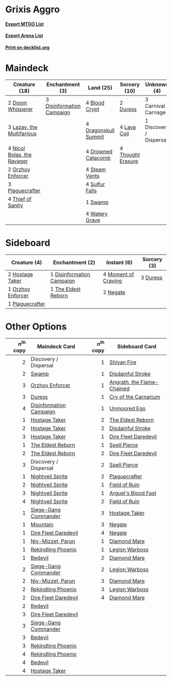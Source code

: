 # Grixis Aggro

#### [Export MTGO List](../collection/Grixis%20Aggro/Grixis%20Aggro.txt)
#### [Export Arena List](../collection/Grixis%20Aggro/Grixis%20Aggro_arena.txt)
#### [Print on decklist.org](http://decklist.org/?deckmain=4%09Blood%20Crypt%0A3%09Carnival%20/%20Carnage%0A1%09Discovery%20/%20Dispersal%0A3%09Disinformation%20Campaign%0A2%09Doom%20Whisperer%0A4%09Dragonskull%20Summit%0A4%09Drowned%20Catacomb%0A2%09Duress%0A4%09Lava%20Coil%0A3%09Lazav,%20the%20Multifarious%0A4%09Nicol%20Bolas,%20the%20Ravager%0A2%09Orzhov%20Enforcer%0A3%09Plaguecrafter%0A4%09Steam%20Vents%0A4%09Sulfur%20Falls%0A1%09Swamp%0A4%09Thief%20of%20Sanity%0A4%09Thought%20Erasure%0A4%09Watery%20Grave&deckside=1%09Disinformation%20Campaign%0A3%09Duress%0A2%09Hostage%20Taker%0A4%09Moment%20of%20Craving%0A2%09Negate%0A1%09Orzhov%20Enforcer%0A1%09Plaguecrafter%0A1%09The%20Eldest%20Reborn)
# Maindeck

|                                            Creature (18)                                            |                                          Enchantment (3)                                           |                                           Land (25)                                           |                                        Sorcery (10)                                        |      Unknown (4)      |
|-----------------------------------------------------------------------------------------------------|----------------------------------------------------------------------------------------------------|-----------------------------------------------------------------------------------------------|--------------------------------------------------------------------------------------------|-----------------------|
|2 [Doom Whisperer](http://gatherer.wizards.com/Pages/Card/Details.aspx?multiverseid=452819)          |3 [Disinformation Campaign](http://gatherer.wizards.com/Pages/Card/Details.aspx?multiverseid=452917)|4 [Blood Crypt](http://gatherer.wizards.com/Pages/Card/Details.aspx?multiverseid=97102)        |2 [Duress](http://gatherer.wizards.com/Pages/Card/Details.aspx?multiverseid=14557)          |3 Carnival / Carnage   |
|3 [Lazav, the Multifarious](http://gatherer.wizards.com/Pages/Card/Details.aspx?multiverseid=452934) |                                                                                                    |4 [Dragonskull Summit](http://gatherer.wizards.com/Pages/Card/Details.aspx?multiverseid=420909)|4 [Lava Coil](http://gatherer.wizards.com/Pages/Card/Details.aspx?multiverseid=452858)      |1 Discovery / Dispersal|
|4 [Nicol Bolas, the Ravager](http://gatherer.wizards.com/Pages/Card/Details.aspx?multiverseid=447354)|                                                                                                    |4 [Drowned Catacomb](http://gatherer.wizards.com/Pages/Card/Details.aspx?multiverseid=430633)  |4 [Thought Erasure](http://gatherer.wizards.com/Pages/Card/Details.aspx?multiverseid=452956)|                       |
|2 [Orzhov Enforcer](http://gatherer.wizards.com/Pages/Card/Details.aspx?multiverseid=457223)         |                                                                                                    |4 [Steam Vents](http://gatherer.wizards.com/Pages/Card/Details.aspx?multiverseid=405109)       |                                                                                            |                       |
|3 [Plaguecrafter](http://gatherer.wizards.com/Pages/Card/Details.aspx?multiverseid=452832)           |                                                                                                    |4 [Sulfur Falls](http://gatherer.wizards.com/Pages/Card/Details.aspx?multiverseid=443135)      |                                                                                            |                       |
|4 [Thief of Sanity](http://gatherer.wizards.com/Pages/Card/Details.aspx?multiverseid=452955)         |                                                                                                    |1 [Swamp](http://gatherer.wizards.com/Pages/Card/Details.aspx?multiverseid=439858)             |                                                                                            |                       |
|                                                                                                     |                                                                                                    |4 [Watery Grave](http://gatherer.wizards.com/Pages/Card/Details.aspx?multiverseid=405114)      |                                                                                            |                       |


# Sideboard

|                                        Creature (4)                                        |                                          Enchantment (2)                                           |                                         Instant (6)                                          |                                   Sorcery (3)                                    |
|--------------------------------------------------------------------------------------------|----------------------------------------------------------------------------------------------------|----------------------------------------------------------------------------------------------|----------------------------------------------------------------------------------|
|2 [Hostage Taker](http://gatherer.wizards.com/Pages/Card/Details.aspx?multiverseid=435379)  |1 [Disinformation Campaign](http://gatherer.wizards.com/Pages/Card/Details.aspx?multiverseid=452917)|4 [Moment of Craving](http://gatherer.wizards.com/Pages/Card/Details.aspx?multiverseid=439736)|3 [Duress](http://gatherer.wizards.com/Pages/Card/Details.aspx?multiverseid=14557)|
|1 [Orzhov Enforcer](http://gatherer.wizards.com/Pages/Card/Details.aspx?multiverseid=457223)|1 [The Eldest Reborn](http://gatherer.wizards.com/Pages/Card/Details.aspx?multiverseid=442978)      |2 [Negate](http://gatherer.wizards.com/Pages/Card/Details.aspx?multiverseid=423707)           |                                                                                  |
|1 [Plaguecrafter](http://gatherer.wizards.com/Pages/Card/Details.aspx?multiverseid=452832)  |                                                                                                    |                                                                                              |                                                                                  |


# Other Options

|*n*<sup>th</sup> copy|                                          Maindeck Card                                           |*n*<sup>th</sup> copy|                                           Sideboard Card                                            |
|--------------------:|--------------------------------------------------------------------------------------------------|--------------------:|-----------------------------------------------------------------------------------------------------|
|                    2|Discovery / Dispersal                                                                             |                    1|[Shivan Fire](http://gatherer.wizards.com/Pages/Card/Details.aspx?multiverseid=443030)               |
|                    2|[Swamp](http://gatherer.wizards.com/Pages/Card/Details.aspx?multiverseid=439858)                  |                    1|[Disdainful Stroke](http://gatherer.wizards.com/Pages/Card/Details.aspx?multiverseid=420705)         |
|                    3|[Orzhov Enforcer](http://gatherer.wizards.com/Pages/Card/Details.aspx?multiverseid=457223)        |                    1|[Angrath, the Flame-Chained](http://gatherer.wizards.com/Pages/Card/Details.aspx?multiverseid=439809)|
|                    3|[Duress](http://gatherer.wizards.com/Pages/Card/Details.aspx?multiverseid=14557)                  |                    1|[Cry of the Carnarium](http://gatherer.wizards.com/Pages/Card/Details.aspx?multiverseid=457214)      |
|                    4|[Disinformation Campaign](http://gatherer.wizards.com/Pages/Card/Details.aspx?multiverseid=452917)|                    1|[Unmoored Ego](http://gatherer.wizards.com/Pages/Card/Details.aspx?multiverseid=452962)              |
|                    1|[Hostage Taker](http://gatherer.wizards.com/Pages/Card/Details.aspx?multiverseid=435379)          |                    2|[The Eldest Reborn](http://gatherer.wizards.com/Pages/Card/Details.aspx?multiverseid=442978)         |
|                    2|[Hostage Taker](http://gatherer.wizards.com/Pages/Card/Details.aspx?multiverseid=435379)          |                    2|[Disdainful Stroke](http://gatherer.wizards.com/Pages/Card/Details.aspx?multiverseid=420705)         |
|                    3|[Hostage Taker](http://gatherer.wizards.com/Pages/Card/Details.aspx?multiverseid=435379)          |                    1|[Dire Fleet Daredevil](http://gatherer.wizards.com/Pages/Card/Details.aspx?multiverseid=439756)      |
|                    1|[The Eldest Reborn](http://gatherer.wizards.com/Pages/Card/Details.aspx?multiverseid=442978)      |                    1|[Spell Pierce](http://gatherer.wizards.com/Pages/Card/Details.aspx?multiverseid=425876)              |
|                    2|[The Eldest Reborn](http://gatherer.wizards.com/Pages/Card/Details.aspx?multiverseid=442978)      |                    2|[Dire Fleet Daredevil](http://gatherer.wizards.com/Pages/Card/Details.aspx?multiverseid=439756)      |
|                    3|Discovery / Dispersal                                                                             |                    2|[Spell Pierce](http://gatherer.wizards.com/Pages/Card/Details.aspx?multiverseid=425876)              |
|                    1|[Nightveil Sprite](http://gatherer.wizards.com/Pages/Card/Details.aspx?multiverseid=452798)       |                    2|[Plaguecrafter](http://gatherer.wizards.com/Pages/Card/Details.aspx?multiverseid=452832)             |
|                    2|[Nightveil Sprite](http://gatherer.wizards.com/Pages/Card/Details.aspx?multiverseid=452798)       |                    1|[Field of Ruin](http://gatherer.wizards.com/Pages/Card/Details.aspx?multiverseid=435415)             |
|                    3|[Nightveil Sprite](http://gatherer.wizards.com/Pages/Card/Details.aspx?multiverseid=452798)       |                    1|[Arguel's Blood Fast](http://gatherer.wizards.com/Pages/Card/Details.aspx?multiverseid=439316)       |
|                    4|[Nightveil Sprite](http://gatherer.wizards.com/Pages/Card/Details.aspx?multiverseid=452798)       |                    2|[Field of Ruin](http://gatherer.wizards.com/Pages/Card/Details.aspx?multiverseid=435415)             |
|                    1|[Siege-Gang Commander](http://gatherer.wizards.com/Pages/Card/Details.aspx?multiverseid=130539)   |                    3|[Hostage Taker](http://gatherer.wizards.com/Pages/Card/Details.aspx?multiverseid=435379)             |
|                    1|[Mountain](http://gatherer.wizards.com/Pages/Card/Details.aspx?multiverseid=439859)               |                    3|[Negate](http://gatherer.wizards.com/Pages/Card/Details.aspx?multiverseid=423707)                    |
|                    1|[Dire Fleet Daredevil](http://gatherer.wizards.com/Pages/Card/Details.aspx?multiverseid=439756)   |                    4|[Negate](http://gatherer.wizards.com/Pages/Card/Details.aspx?multiverseid=423707)                    |
|                    1|[Niv-Mizzet, Parun](http://gatherer.wizards.com/Pages/Card/Details.aspx?multiverseid=452942)      |                    1|[Diamond Mare](http://gatherer.wizards.com/Pages/Card/Details.aspx?multiverseid=447368)              |
|                    1|[Rekindling Phoenix](http://gatherer.wizards.com/Pages/Card/Details.aspx?multiverseid=439768)     |                    1|[Legion Warboss](http://gatherer.wizards.com/Pages/Card/Details.aspx?multiverseid=452859)            |
|                    1|[Bedevil](http://gatherer.wizards.com/Pages/Card/Details.aspx?multiverseid=457301)                |                    2|[Diamond Mare](http://gatherer.wizards.com/Pages/Card/Details.aspx?multiverseid=447368)              |
|                    2|[Siege-Gang Commander](http://gatherer.wizards.com/Pages/Card/Details.aspx?multiverseid=130539)   |                    2|[Legion Warboss](http://gatherer.wizards.com/Pages/Card/Details.aspx?multiverseid=452859)            |
|                    2|[Niv-Mizzet, Parun](http://gatherer.wizards.com/Pages/Card/Details.aspx?multiverseid=452942)      |                    3|[Diamond Mare](http://gatherer.wizards.com/Pages/Card/Details.aspx?multiverseid=447368)              |
|                    2|[Rekindling Phoenix](http://gatherer.wizards.com/Pages/Card/Details.aspx?multiverseid=439768)     |                    3|[Legion Warboss](http://gatherer.wizards.com/Pages/Card/Details.aspx?multiverseid=452859)            |
|                    2|[Dire Fleet Daredevil](http://gatherer.wizards.com/Pages/Card/Details.aspx?multiverseid=439756)   |                    4|[Diamond Mare](http://gatherer.wizards.com/Pages/Card/Details.aspx?multiverseid=447368)              |
|                    2|[Bedevil](http://gatherer.wizards.com/Pages/Card/Details.aspx?multiverseid=457301)                |                     |                                                                                                     |
|                    3|[Dire Fleet Daredevil](http://gatherer.wizards.com/Pages/Card/Details.aspx?multiverseid=439756)   |                     |                                                                                                     |
|                    3|[Siege-Gang Commander](http://gatherer.wizards.com/Pages/Card/Details.aspx?multiverseid=130539)   |                     |                                                                                                     |
|                    3|[Bedevil](http://gatherer.wizards.com/Pages/Card/Details.aspx?multiverseid=457301)                |                     |                                                                                                     |
|                    3|[Rekindling Phoenix](http://gatherer.wizards.com/Pages/Card/Details.aspx?multiverseid=439768)     |                     |                                                                                                     |
|                    4|[Rekindling Phoenix](http://gatherer.wizards.com/Pages/Card/Details.aspx?multiverseid=439768)     |                     |                                                                                                     |
|                    4|[Bedevil](http://gatherer.wizards.com/Pages/Card/Details.aspx?multiverseid=457301)                |                     |                                                                                                     |
|                    4|[Hostage Taker](http://gatherer.wizards.com/Pages/Card/Details.aspx?multiverseid=435379)          |                     |                                                                                                     |

